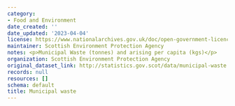 ```yaml
---
category:
- Food and Environment
date_created: ''
date_updated: '2023-04-04'
license: https://www.nationalarchives.gov.uk/doc/open-government-licence/version/3/
maintainer: Scottish Environment Protection Agency
notes: <p>Municipal Waste (tonnes) and arising per capita (kgs)</p>
organization: Scottish Environment Protection Agency
original_dataset_link: http://statistics.gov.scot/data/municipal-waste
records: null
resources: []
schema: default
title: Municipal waste
---
```

